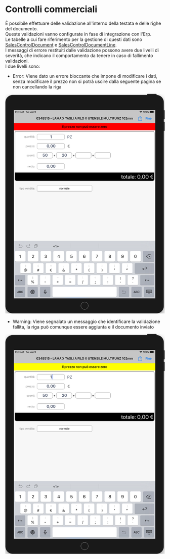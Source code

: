 # Controlli commerciali

È possibile effettuare delle validazione all'interno della testata e delle righe del documento.  
Queste validazioni vanno configurate in fase di integrazione con l'Erp.  
Le tabelle a cui fare riferimento per la gestione di questi dati sono [SalesControlDocument](../../integrazione/database-schema/salescontroldocument.md) e [SalesControlDocumentLine](../../integrazione/database-schema/salescontroldocumentline.md).  
I messaggi di errore restituiti dalle validazione possono avere due livelli di severità, che indicano il comportamento da tenere in caso di fallimento validazioni.  
I due livelli sono:

* Error: Viene dato un errore bloccante che impone di modificare i dati, senza modificare il prezzo non si potrà uscire dalla seguente pagina se non cancellando la riga

![](../../.gitbook/assets/simulator-screen-shot-ipad-6th-generation-2019-08-05-at-14.38.19_framed.png)

* Warning: Viene segnalato un messaggio che identificare la validazione fallita, la riga può comunque essere aggiunta e il documento inviato

![](../../.gitbook/assets/simulator-screen-shot-ipad-6th-generation-2019-08-05-at-14.47.00_framed.png)


